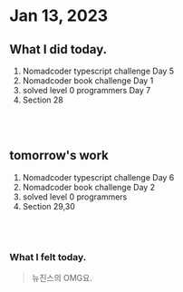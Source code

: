 # Jan 13, 2023 

## What I did today.
1. Nomadcoder typescript challenge Day 5
2. Nomadcoder book challenge Day 1
3. solved level 0 programmers Day 7
4. Section 28

<br><br>

## tomorrow's work
1. Nomadcoder typescript challenge Day 6
2. Nomadcoder book challenge Day 2
3. solved level 0 programmers 
4. Section 29,30

<br><br>

### What I felt today.
> 뉴진스의 OMG요.